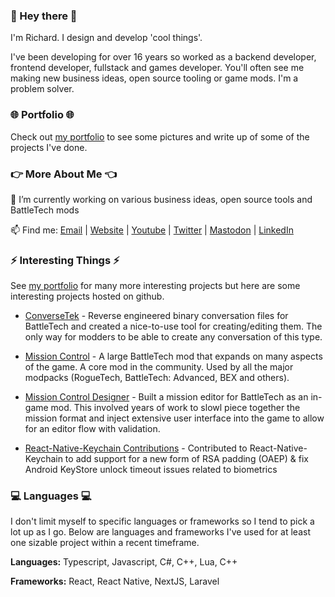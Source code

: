 ### 👋 Hey there 👋

I'm Richard. I design and develop 'cool things'.

I've been developing for over 16 years so worked as a backend developer, frontend developer, fullstack and games developer. You'll often see me making new business ideas, open source tooling or game mods. I'm a problem solver.

### 🌐 Portfolio 🌐

Check out [my portfolio](http://www.richardgriffiths.dev) to see some pictures and write up of some of the projects I've done.

### 👉 More About Me 👈

🔭 I’m currently working on various business ideas, open source tools and BattleTech mods

📫 Find me: [Email](mailto:richard@fractalrift.com) | [Website](http://www.richardgriffiths.dev) | [Youtube](https://www.youtube.com/channel/UCQmU-QT91QnXPPnNQ9ywpOQ) | [Twitter](https://twitter.com/CWolf/) | [Mastodon](https://mastodon.gamedev.place/@cwolf) | [LinkedIn](https://www.linkedin.com/in/richard-griffiths-436b7a19/)

### ⚡ Interesting Things ⚡

See [my portfolio](http://www.richardgriffiths.dev) for many more interesting projects but here are some interesting projects hosted on github.

- [ConverseTek](https://github.com/CWolfs/ConverseTek) - Reverse engineered binary conversation files for BattleTech and created a nice-to-use tool for creating/editing them. The only way for modders to be able to create any conversation of this type.

- [Mission Control](https://www.missioncontrolmod.com/) - A large BattleTech mod that expands on many aspects of the game. A core mod in the community. Used by all the major modpacks (RogueTech, BattleTech: Advanced, BEX and others).

- [Mission Control Designer](https://www.youtube.com/watch?v=xtYc59cSXeI) - Built a mission editor for BattleTech as an in-game mod. This involved years of work to slowl piece together the mission format and inject extensive user interface into the game to allow for an editor flow with validation.

- [React-Native-Keychain Contributions](https://github.com/CWolfs/react-native-keychain) - Contributed to React-Native-Keychain to add support for a new form of RSA padding (OAEP) & fix Android KeyStore unlock timeout issues related to biometrics

### 💻 Languages 💻

I don't limit myself to specific languages or frameworks so I tend to pick a lot up as I go. Below are languages and frameworks I've used for at least one sizable project within a recent timeframe.

**Languages:** Typescript, Javascript, C#, C++, Lua, C++

**Frameworks:** React, React Native, NextJS, Laravel
